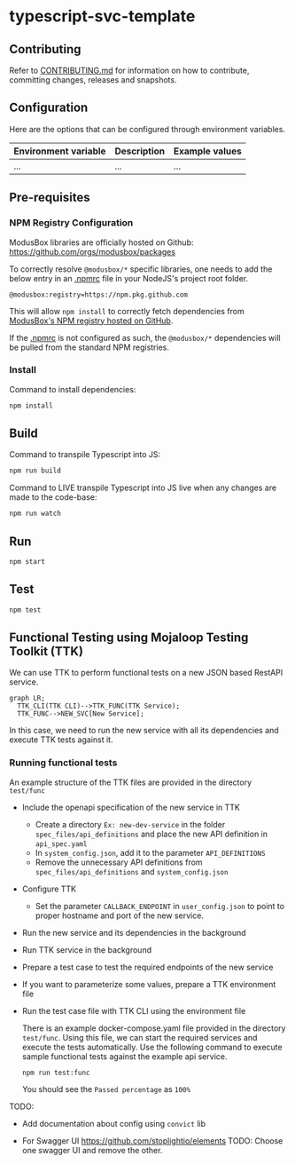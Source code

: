 # typescript-svc-template

## Contributing

Refer to [CONTRIBUTING.md](./CONTRIBUTING.md) for information on how to contribute, committing changes, releases and snapshots.

## Configuration

Here are the options that can be configured through environment variables.

| Environment variable | Description | Example values |
| -------------------- | ----------- | ------ |
| ...   | ... | ... |

## Pre-requisites

### NPM Registry Configuration

ModusBox libraries are officially hosted on Github: https://github.com/orgs/modusbox/packages

To correctly resolve `@modusbox/*` specific libraries, one needs to add the below entry in an [.npmrc](./.npmrc) file in your NodeJS's project root folder.

```file
@modusbox:registry=https://npm.pkg.github.com
```

This will allow `npm install` to correctly fetch dependencies from [ModusBox's NPM registry hosted on GitHub](https://github.com/orgs/modusbox/packages).

If the [.npmrc](./.npmrc) is not configured as such, the `@modusbox/*` dependencies will be pulled from the standard NPM registries.

### Install

Command to install dependencies:

```bash
npm install
```

## Build

Command to transpile Typescript into JS:

```bash
npm run build
```

Command to LIVE transpile Typescript into JS live when any changes are made to the code-base:

```bash
npm run watch
```

## Run

```bash
npm start
```

## Test

```bash
npm test
```

## Functional Testing using Mojaloop Testing Toolkit (TTK)

We can use TTK to perform functional tests on a new JSON based RestAPI service.

```mermaid
graph LR;
  TTK_CLI(TTK CLI)-->TTK_FUNC(TTK Service);
  TTK_FUNC-->NEW_SVC[New Service];
```

In this case, we need to run the new service with all its dependencies and execute TTK tests against it.

### Running functional tests

An example structure of the TTK files are provided in the directory `test/func`

- Include the openapi specification of the new service in TTK
  - Create a directory `Ex: new-dev-service` in the folder `spec_files/api_definitions` and place the new API definition in `api_spec.yaml`
  - In `system_config.json`, add it to the parameter `API_DEFINITIONS`
  - Remove the unnecessary API definitions from `spec_files/api_definitions` and `system_config.json`
- Configure TTK
  - Set the parameter `CALLBACK_ENDPOINT` in `user_config.json` to point to proper hostname and port of the new service.
- Run the new service and its dependencies in the background
- Run TTK service in the background
- Prepare a test case to test the required endpoints of the new service
- If you want to parameterize some values, prepare a TTK environment file
- Run the test case file with TTK CLI using the environment file

  There is an example docker-compose.yaml file provided in the directory `test/func`. Using this file, we can start the required services and execute the tests automatically.
  Use the following command to execute sample functional tests against the example api service.
  ```
  npm run test:func
  ```
  You should see the `Passed percentage` as  `100%`

TODO:
- Add documentation about config using `convict` lib

- For Swagger UI https://github.com/stoplightio/elements
TODO: Choose one swagger UI and remove the other.